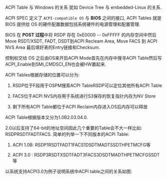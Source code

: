 
ACPI Table 与 Windows 的关系 犹如 Device Tree 与 embedded-Linux 的关系. 

ACPI SPEC 定义了 `ACPI-compatible OS` 与 **BIOS** 之间的接口, ACPI Tables 就是 BIOS 提供给 OS 的硬件配置数据包括系统硬件的电源管理和配置管理. 

BIOS 在 **POST 过程**中将 RSDP 存在 0xE0000 -- 0xFFFFF 的内存空间中然后Move RSDT/XSDT, FADT, DSDT到ACPI Recleam Area, Move FACS 到 ACPI NVS Area 最后填好表的Entry链接和Checksum. 

控制权交给 OS 之后由OS来开启ACPI Mode首先在内存中搜寻ACPI Table然后写ACPI_Enable到SMI_CMDSCI_EN也会被HW置起来. 

ACPI Tables根据存储的位置可以分为: 

1) RSDP位于F段用于OSPM搜索ACPI TableRSDP可以定位其他所有ACPI Table

2) FACS位于ACPI NVS内存用于系统进行S3保存的恢复指针内存为NV Store

3) 剩下所有ACPI Table都位于ACPI Reclaim内存进入OS后内存可以释放

ACPI Table根据版本又分为1.0B2.03.04.0. 

2.0以后支持了64-bit的地址空间因此几个重要的Table会不大一样比如: RSDPRSDTFADTFACS. 简单的列举一下不同版本的ACPI Table: 

1) ACPI 1.0B: RSDP1RSDTFADT1FACS1DSDTMADTSSDTHPETMCFG等

2) ACPI 3.0 : RSDP3RSDTXSDTFADT3FACS3DSDTMADTHPETMCFGSSDT等

以系统支持ACPI3.0为例子说明系统中ACPI table之间的关系如图: 

